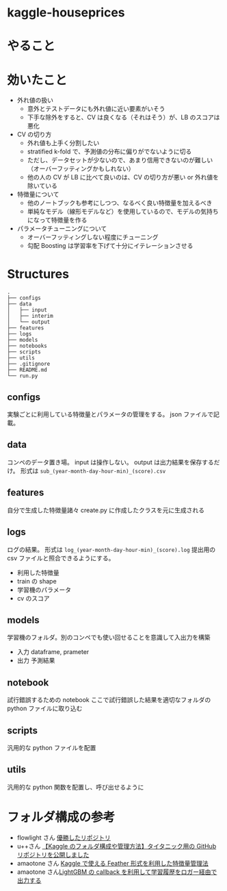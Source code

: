 # kaggle-houseprices

# やること

# 効いたこと

- 外れ値の扱い
  - 意外とテストデータにも外れ値に近い要素がいそう
  - 下手な除外をすると、CV は良くなる（それはそう）が、LB のスコアは悪化
- CV の切り方
  - 外れ値も上手く分割したい
  - stratified k-fold で、予測値の分布に偏りがでないように切る
  - ただし、データセットが少ないので、あまり信用できないのが難しい（オーバーフッティングかもしれない）
  - 他の人の CV が LB に比べて良いのは、CV の切り方が悪い or 外れ値を除いている
- 特徴量について
  - 他のノートブックも参考にしつつ、なるべく良い特徴量を加えるべき
  - 単純なモデル（線形モデルなど）を使用しているので、モデルの気持ちになって特徴量を作る
- パラメータチューニングについて
  - オーバーフッティングしない程度にチューニング
  - 勾配 Boosting は学習率を下げて十分にイテレーションさせる

# Structures

```
.
├── configs
├── data
│   ├── input
│   ├── interim
│   └── output
├── features
├── logs
├── models
├── notebooks
├── scripts
├── utils
├── .gitignore
├── README.md
└── run.py

```

## configs

実験ごとに利用している特徴量とパラメータの管理をする。
json ファイルで記載。

## data

コンペのデータ置き場。
input は操作しない。
output は出力結果を保存するだけ。
形式は `sub_(year-month-day-hour-min)_(score).csv`

## features

自分で生成した特徴量諸々
create.py に作成したクラスを元に生成される

## logs

ログの結果。
形式は `log_(year-month-day-hour-min)_(score).log`
提出用の csv ファイルと照合できるようにする。

- 利用した特徴量
- train の shape
- 学習機のパラメータ
- cv のスコア

## models

学習機のフォルダ。別のコンペでも使い回せることを意識して入出力を構築

- 入力 dataframe, prameter
- 出力 予測結果

## notebook

試行錯誤するための notebook
ここで試行錯誤した結果を適切なフォルダの python ファイルに取り込む

## scripts

汎用的な python ファイルを配置

## utils

汎用的な python 関数を配置し、呼び出せるように

# フォルダ構成の参考

- flowlight さん [優勝したリポジトリ](https://github.com/flowlight0/talkingdata-adtracking-fraud-detection)
- u++さん [【Kaggle のフォルダ構成や管理方法】タイタニック用の GitHub リポジトリを公開しました](https://upura.hatenablog.com/entry/2018/12/28/225234)
- amaotone さん [Kaggle で使える Feather 形式を利用した特徴量管理法](https://amalog.hateblo.jp/entry/kaggle-feature-management)
- amaotone さん[LightGBM の callback を利用して学習履歴をロガー経由で出力する](https://amalog.hateblo.jp/entry/lightgbm-logging-callback)
